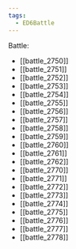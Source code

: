 ```yaml
---
tags:
  - ED6Battle
---
```

Battle:
- [[battle_2750]]
- [[battle_2751]]
- [[battle_2752]]
- [[battle_2753]]
- [[battle_2754]]
- [[battle_2755]]
- [[battle_2756]]
- [[battle_2757]]
- [[battle_2758]]
- [[battle_2759]]
- [[battle_2760]]
- [[battle_2761]]
- [[battle_2762]]
- [[battle_2770]]
- [[battle_2771]]
- [[battle_2772]]
- [[battle_2773]]
- [[battle_2774]]
- [[battle_2775]]
- [[battle_2776]]
- [[battle_2777]]
- [[battle_2778]]
